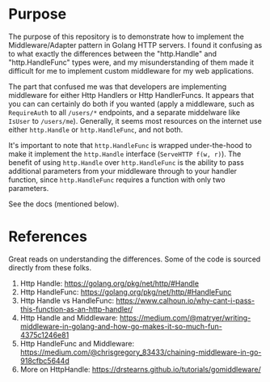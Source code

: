 # Purpose

The purpose of this repository is to demonstrate how to implement the
Middleware/Adapter pattern in Golang HTTP servers. I found it confusing
as to what exactly the differences between the "http.Handle" and
"http.HandleFunc" types were, and my misunderstanding of them made it
difficult for me to implement custom middleware for my web applications.

The part that confused me was that developers are implementing middleware
for either Http Handlers or Http HandlerFuncs. It appears that
you can can certainly do both if you wanted
(apply a middleware, such as `RequireAuth` to all `/users/*` endpoints, and a
separate middelware like `IsUser` to `/users/me`). Generally, it seems most
resources on the internet use either `http.Handle` or `http.HandleFunc`, and
not both.

It's important to note that `http.HandleFunc` is wrapped under-the-hood to make
it implement the `http.Handle` interface (`ServeHTTP f(w, r)`). The benefit
of using `http.Handle` over `http.HandleFunc` is the ability to pass additional
parameters from your middleware through to your handler function, since
`http.HandleFunc` requires a function with only two parameters.

See the docs (mentioned below).

# References

Great reads on understanding the differences. Some of the code is sourced
directly from these folks.

1. Http Handle: https://golang.org/pkg/net/http/#Handle
1. Http HandleFunc: https://golang.org/pkg/net/http/#HandleFunc
1. Http Handle vs HandleFunc: https://www.calhoun.io/why-cant-i-pass-this-function-as-an-http-handler/
1. Http Handle and Middleware: https://medium.com/@matryer/writing-middleware-in-golang-and-how-go-makes-it-so-much-fun-4375c1246e81
1. Http HandleFunc and Middleware: https://medium.com/@chrisgregory_83433/chaining-middleware-in-go-918cfbc5644d
1. More on HttpHandle: https://drstearns.github.io/tutorials/gomiddleware/